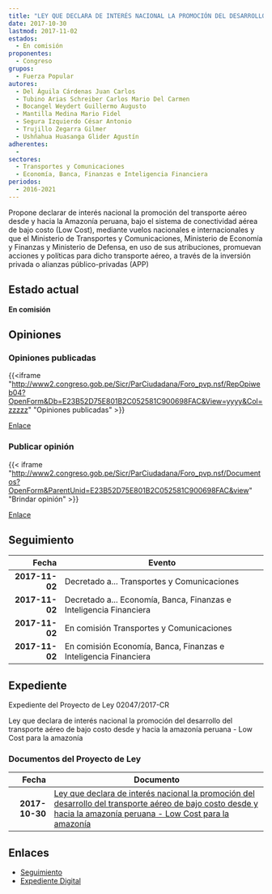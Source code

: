 ```yaml
---
title: "LEY QUE DECLARA DE INTERÉS NACIONAL LA PROMOCIÓN DEL DESARROLLO DEL TRANSPORTE AÉREO DE BAJO COSTO DESDE Y HACIA LA AMAZONÍA PERUANA-LOW COST PARA LA AMAZONÍA"
date: 2017-10-30
lastmod: 2017-11-02
estados: 
  - En comisión
proponentes: 
  - Congreso
grupos: 
  - Fuerza Popular
autores: 
  - Del Águila Cárdenas Juan Carlos
  - Tubino Arias Schreiber Carlos Mario Del Carmen
  - Bocangel Weydert Guillermo Augusto
  - Mantilla Medina Mario Fidel
  - Segura Izquierdo César Antonio
  - Trujillo Zegarra Gilmer
  - Ushñahua Huasanga Glider Agustín
adherentes: 
  - 
sectores: 
  - Transportes y Comunicaciones
  - Economía, Banca, Finanzas e Inteligencia Financiera
periodos: 
  - 2016-2021
---
```


Propone declarar de interés nacional la promoción del transporte aéreo desde y hacia la Amazonía peruana, bajo el sistema de conectividad aérea de bajo costo (Low Cost), mediante vuelos nacionales e internacionales y que el Ministerio de Transportes y Comunicaciones, Ministerio de Economía y Finanzas y Ministerio de Defensa, en uso de sus atribuciones, promuevan acciones y políticas para dicho transporte aéreo, a través de la inversión privada o alianzas público-privadas (APP)


## Estado actual

**En comisión**

## Opiniones

### Opiniones publicadas

{{<iframe "http://www2.congreso.gob.pe/Sicr/ParCiudadana/Foro_pvp.nsf/RepOpiweb04?OpenForm&Db=E23B52D75E801B2C052581C900698FAC&View=yyyy&Col=zzzzz" "Opiniones publicadas" >}}

[Enlace](http://www2.congreso.gob.pe/Sicr/ParCiudadana/Foro_pvp.nsf/RepOpiweb04?OpenForm&Db=E23B52D75E801B2C052581C900698FAC&View=yyyy&Col=zzzzz)
### Publicar opinión

{{< iframe "http://www2.congreso.gob.pe/Sicr/ParCiudadana/Foro_pvp.nsf/Documentos?OpenForm&ParentUnid=E23B52D75E801B2C052581C900698FAC&view" "Brindar opinión" >}}

[Enlace](http://www2.congreso.gob.pe/Sicr/ParCiudadana/Foro_pvp.nsf/Documentos?OpenForm&ParentUnid=E23B52D75E801B2C052581C900698FAC&view)

## Seguimiento

| Fecha | Evento |
|------:|--------|
| **2017-11-02** | Decretado a... Transportes y Comunicaciones|
| **2017-11-02** | Decretado a... Economía, Banca, Finanzas e Inteligencia Financiera|
| **2017-11-02** | En comisión Transportes y Comunicaciones|
| **2017-11-02** | En comisión Economía, Banca, Finanzas e Inteligencia Financiera|


## Expediente

Expediente del Proyecto de Ley 02047/2017-CR

Ley que declara de interés nacional la promoción del desarrollo del transporte aéreo de bajo costo desde y hacia la amazonía peruana - Low Cost para la amazonía


### Documentos del Proyecto de Ley

| Fecha | Documento |
|------:|--------|
| **2017-10-30** | [Ley que declara de interés nacional la promoción del desarrollo del transporte aéreo de bajo costo desde y hacia la amazonía peruana - Low Cost para la amazonía](http://www.leyes.congreso.gob.pe/Documentos/2016_2021/Proyectos_de_Ley_y_de_Resoluciones_Legislativas/PL0204720171030..pdf) |

## Enlaces 

- [Seguimiento](http://www2.congreso.gob.pe/Sicr/TraDocEstProc/CLProLey2016.nsf/f7fff46988ca05b1052578e100829cc7/48d3894c1c143901052581c9005c8c00?OpenDocument)
- [Expediente Digital](http://www2.congreso.gob.pe/Sicr/TraDocEstProc/CLProLey2016.nsf/f7fff46988ca05b1052578e100829cc7/48d3894c1c143901052581c9005c8c00?OpenDocument&Click=05257FB7005EB655.eb71d0cf91d8294e05256cdf006b5706/$Body/0.1C6C)
